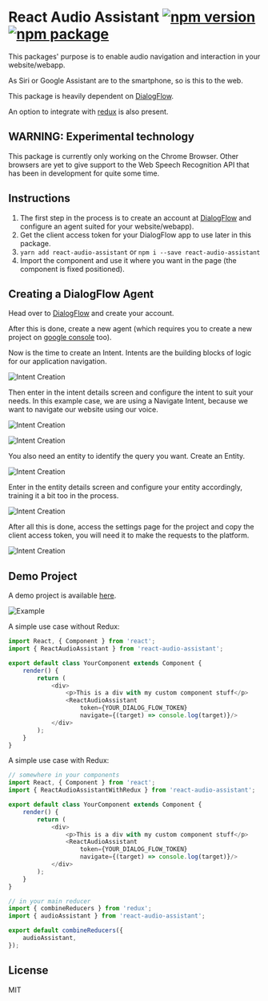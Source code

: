 # React Audio Assistant [![npm version](https://badge.fury.io/js/react-audio-assistant.svg)](https://badge.fury.io/js/react-audio-assistant) [![npm package](https://img.shields.io/npm/dm/react-audio-assistant.svg)](https://www.npmjs.org/package/react-audio-assistant)

This packages' purpose is to enable audio navigation and interaction in your website/webapp.

As Siri or Google Assistant are to the smartphone, so is this to the web.

This package is heavily dependent on [DialogFlow](https://dialogflow.com).

An option to integrate with [redux](http://redux.js.org/) is also present.

## WARNING: Experimental technology

This package is currently only working on the Chrome Browser.
Other browsers are yet to give support to the Web Speech Recognition API that has been in development for quite some time.

## Instructions

1. The first step in the process is to create an account at [DialogFlow](https://dialogflow.com) and configure an agent suited for your website/webapp).
2. Get the client access token for your DialogFlow app to use later in this package.
4. `yarn add react-audio-assistant` or `npm i --save react-audio-assistant`
5. Import the component and use it where you want in the page (the component is fixed positioned).

## Creating a DialogFlow Agent

Head over to [DialogFlow](https://dialogflow.com/) and create your account.

After this is done, create a new agent (which requires you to create a new project on [google console](https://www.google.com/webmasters/tools/home?hl=en) too).

Now is the time to create an Intent. Intents are the building blocks of logic for our application navigation.

![Intent Creation](intent.png)

Then enter in the intent details screen and configure the intent to suit your needs.
In this example case, we are using a Navigate Intent, because we want to navigate our website using our voice.

![Intent Creation](intent_details.png)

![Intent Creation](intent_details_2.png)

You also need an entity to identify the query you want. Create an Entity.

![Intent Creation](entity.png)

Enter in the entity details screen and configure your entity accordingly, training it a bit too in the process.

![Intent Creation](entities_details.png)

After all this is done, access the settings page for the project and copy the client access token, you will need it to make the requests to the platform.

![Intent Creation](settings.png)

## Demo Project

A demo project is available [here](https://github.com/WebPaquitos/audio-navigation-client).

![Example](example.gif)

A simple use case without Redux:
```javascript
import React, { Component } from 'react';
import { ReactAudioAssistant } from 'react-audio-assistant';

export default class YourComponent extends Component {
    render() {
        return (
            <div>
                <p>This is a div with my custom component stuff</p>
                <ReactAudioAssistant
                    token={YOUR_DIALOG_FLOW_TOKEN}
                    navigate={(target) => console.log(target)}/>
            </div>
        );
    }
}
```

A simple use case with Redux:
```javascript
// somewhere in your components
import React, { Component } from 'react';
import { ReactAudioAssistantWithRedux } from 'react-audio-assistant';

export default class YourComponent extends Component {
    render() {
        return (
            <div>
                <p>This is a div with my custom component stuff</p>
                <ReactAudioAssistant
                    token={YOUR_DIALOG_FLOW_TOKEN}
                    navigate={(target) => console.log(target)}/>
            </div>
        );
    }
}

// in your main reducer
import { combineReducers } from 'redux';
import { audioAssistant } from 'react-audio-assistant';

export default combineReducers({
    audioAssistant,
});
```

## License

MIT
